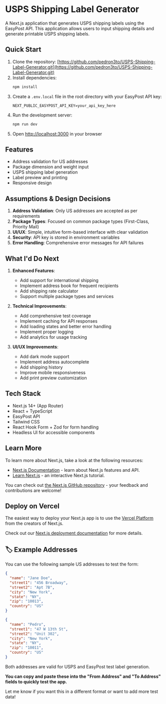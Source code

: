 # USPS Shipping Label Generator

A Next.js application that generates USPS shipping labels using the EasyPost API. This application allows users to input shipping details and generate printable USPS shipping labels.

## Quick Start

1. Clone the repository: [https://github.com/pedron3to/USPS-Shipping-Label-Generator.git](https://github.com/pedron3to/USPS-Shipping-Label-Generator.git)
2. Install dependencies:
   ```bash
   npm install
   ```
3. Create a `.env.local` file in the root directory with your EasyPost API key:
   ```
   NEXT_PUBLIC_EASYPOST_API_KEY=your_api_key_here
   ```
4. Run the development server:
   ```bash
   npm run dev
   ```
5. Open [http://localhost:3000](http://localhost:3000) in your browser

## Features

- Address validation for US addresses
- Package dimension and weight input
- USPS shipping label generation
- Label preview and printing
- Responsive design

## Assumptions & Design Decisions

1. **Address Validation**: Only US addresses are accepted as per requirements
2. **Package Types**: Focused on common package types (First-Class, Priority Mail)
3. **UI/UX**: Simple, intuitive form-based interface with clear validation
4. **Security**: API key is stored in environment variables
5. **Error Handling**: Comprehensive error messages for API failures

## What I'd Do Next

1. **Enhanced Features**:
   - Add support for international shipping
   - Implement address book for frequent recipients
   - Add shipping rate calculator
   - Support multiple package types and services

2. **Technical Improvements**:
   - Add comprehensive test coverage
   - Implement caching for API responses
   - Add loading states and better error handling
   - Implement proper logging
   - Add analytics for usage tracking

3. **UI/UX Improvements**:
   - Add dark mode support
   - Implement address autocomplete
   - Add shipping history
   - Improve mobile responsiveness
   - Add print preview customization

## Tech Stack

- Next.js 14+ (App Router)
- React + TypeScript
- EasyPost API
- Tailwind CSS
- React Hook Form + Zod for form handling
- Headless UI for accessible components

## Learn More

To learn more about Next.js, take a look at the following resources:

- [Next.js Documentation](https://nextjs.org/docs) - learn about Next.js features and API.
- [Learn Next.js](https://nextjs.org/learn) - an interactive Next.js tutorial.

You can check out [the Next.js GitHub repository](https://github.com/vercel/next.js) - your feedback and contributions are welcome!

## Deploy on Vercel

The easiest way to deploy your Next.js app is to use the [Vercel Platform](https://vercel.com/new?utm_medium=default-template&filter=next.js&utm_source=create-next-app&utm_campaign=create-next-app-readme) from the creators of Next.js.

Check out our [Next.js deployment documentation](https://nextjs.org/docs/app/building-your-application/deploying) for more details.

## 🏷️ Example Addresses

You can use the following sample US addresses to test the form:

```json
{
  "name": "Jane Doe",
  "street1": "456 Broadway",
  "street2": "Apt 7B",
  "city": "New York",
  "state": "NY",
  "zip": "10013",
  "country": "US"
}
```
```json
{
  "name": "Pedro",
  "street1": "47 W 13th St",
  "street2": "Unit 302",
  "city": "New York",
  "state": "NY",
  "zip": "10011",
  "country": "US"
}
```

Both addresses are valid for USPS and EasyPost test label generation.

**You can copy and paste these into the "From Address" and "To Address" fields to quickly test the app.**

Let me know if you want this in a different format or want to add more test data!

